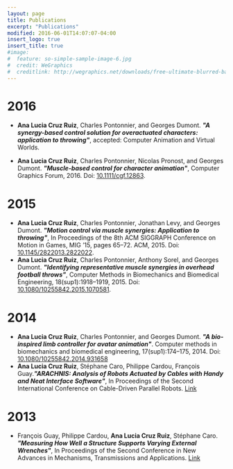 ```yaml
---
layout: page
title: Publications
excerpt: "Publications"
modified: 2016-06-01T14:07:07-04:00
insert_logo: true
insert_title: true
#image:
#  feature: so-simple-sample-image-6.jpg
#  credit: WeGraphics
#  creditlink: http://wegraphics.net/downloads/free-ultimate-blurred-background-pack/
---
```


# 2016

* **Ana Lucia Cruz Ruiz**, Charles Pontonnier, and Georges Dumont. ***"A synergy-based control solution for overactuated
characters: application to throwing"***, accepted: Computer Animation and Virtual Worlds.

* **Ana Lucia Cruz Ruiz**, Charles Pontonnier, Nicolas Pronost, and Georges Dumont. ***"Muscle-based control for character animation"***, Computer Graphics Forum, 2016. Doi: [10.1111/cgf.12863](http://onlinelibrary.wiley.com/doi/10.1111/cgf.12863/full).  <a href="https://hal.inria.fr/hal-01317881/document" class="bibIcon"><i class="fa fa-file-pdf-o"></i></a>

# 2015 

* **Ana Lucia Cruz Ruiz**, Charles Pontonnier, Jonathan Levy, and Georges Dumont. ***"Motion control via muscle synergies: Application to throwing"***, In Proceedings of the 8th ACM SIGGRAPH Conference on Motion in Games, MIG ’15, pages 65–72. ACM, 2015. Doi: [10.1145/2822013.2822022](http://dl.acm.org/citation.cfm?id=2822022).  <a href="https://hal.inria.fr/hal-01205162/document" class="bibIcon"><i class="fa fa-file-pdf-o"></i></a>
* **Ana Lucia Cruz Ruiz**, Charles Pontonnier, Anthony Sorel, and Georges Dumont. ***"Identifying representative muscle synergies in overhead football throws"***, Computer Methods in Biomechanics and Biomedical Engineering, 18(sup1):1918–1919, 2015. Doi: [10.1080/10255842.2015.1070581](http://www.tandfonline.com/doi/abs/10.1080/10255842.2015.1070581?journalCode=gcmb20). <a href="https://hal.inria.fr/hal-01174114/document" class="bibIcon"><i class="fa fa-file-pdf-o"></i></a>

# 2014

* **Ana Lucia Cruz Ruiz**, Charles Pontonnier, and Georges Dumont. ***"A bio-inspired limb controller for avatar animation"***. Computer methods in biomechanics and biomedical engineering, 17(sup1):174–175, 2014. Doi: [10.1080/10255842.2014.931658](http://www.tandfonline.com/doi/abs/10.1080/10255842.2014.931658?journalCode=gcmb20#.V538H2F95CU) <a href="https://hal.archives-ouvertes.fr/hal-01060284/file/SB2014.pdf" class="bibIcon"><i class="fa fa-file-pdf-o"></i></a>
* **Ana Lucia Cruz Ruiz**, Stéphane Caro, Philippe Cardou, François Guay.***"ARACHNIS: Analysis of Robots Actuated by Cables with Handy and Neat Interface Software"***, In Proceedings of the Second International Conference on Cable-Driven Parallel Robots. [Link](http://link.springer.com/chapter/10.1007/978-3-319-09489-2_21#page-1)

# 2013

*  François Guay, Philippe Cardou, **Ana Lucia Cruz Ruiz**, Stéphane Caro. ***"Measuring How Well a Structure Supports Varying External Wrenches"***, In Proceedings of the Second Conference in New Advances in Mechanisms, Transmissions and Applications. [Link](http://link.springer.com/chapter/10.1007/978-94-007-7485-8_47)


